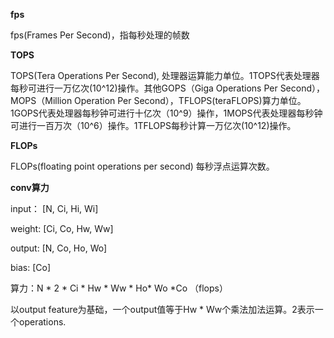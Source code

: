**fps**

fps(Frames Per Second)，指每秒处理的帧数



**TOPS**

TOPS(Tera Operations Per Second), 处理器运算能力单位。1TOPS代表处理器每秒可进行一万亿次(10^12)操作。其他GOPS（Giga Operations Per Second），MOPS（Million Operation Per Second），TFLOPS(teraFLOPS)算力单位。1GOPS代表处理器每秒钟可进行十亿次（10^9）操作，1MOPS代表处理器每秒钟可进行一百万次（10^6）操作。1TFLOPS每秒计算一万亿次(10^12)操作。



**FLOPs**

FLOPs(floating point operations per second) 每秒浮点运算次数。



**conv算力**

input： [N, Ci, Hi, Wi]

weight: [Ci, Co, Hw, Ww]

output: [N, Co, Ho, Wo]

bias: [Co]

算力：N * 2 * Ci * Hw * Ww  * Ho* Wo *Co  （flops）

以output feature为基础，一个output值等于Hw * Ww个乘法加法运算。2表示一个operations.